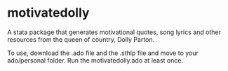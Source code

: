 # motivatedolly
A stata package that generates motivational quotes, song lyrics and other resources from the queen of country, Dolly Parton.

To use, download the .ado file and the .sthlp file and move to your ado/personal folder. Run the motivatedolly.ado at least once.
